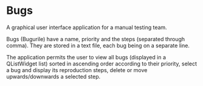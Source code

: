 # Bugs

A graphical user interface application for a manual testing team.

Bugs (Bugurile) have a name, priority and the steps (separated through comma). 
They are stored in a text file, each bug being on a separate line.

The application permits the user to 
view all bugs (displayed in a QListWidget list) sorted in ascending order according to their priority, 
select a bug and display its reproduction steps, 
delete or move upwards/downwards a selected step.
